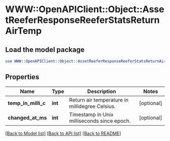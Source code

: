 # WWW::OpenAPIClient::Object::AssetReeferResponseReeferStatsReturnAirTemp

## Load the model package
```perl
use WWW::OpenAPIClient::Object::AssetReeferResponseReeferStatsReturnAirTemp;
```

## Properties
Name | Type | Description | Notes
------------ | ------------- | ------------- | -------------
**temp_in_milli_c** | **int** | Return air temperature in millidegree Celsius. | [optional] 
**changed_at_ms** | **int** | Timestamp in Unix milliseconds since epoch. | [optional] 

[[Back to Model list]](../README.md#documentation-for-models) [[Back to API list]](../README.md#documentation-for-api-endpoints) [[Back to README]](../README.md)


